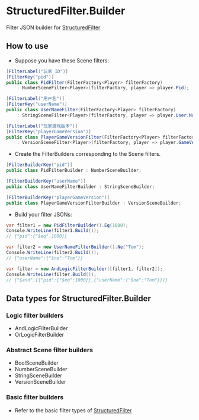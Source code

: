 # StructuredFilter.Builder

Filter JSON builder for [StructuredFilter](https://www.nuget.org/packages/StructuredFilter)

## How to use

* Suppose you have these Scene filters:

```csharp
[FilterLabel("玩家 ID")]
[FilterKey("pid")]
public class PidFilter(FilterFactory<Player> filterFactory)
    : NumberSceneFilter<Player>(filterFactory, player => player.Pid);

[FilterLabel("用户名")]
[FilterKey("userName")]
public class UserNameFilter(FilterFactory<Player> filterFactory)
    : StringSceneFilter<Player>(filterFactory, player => player.User.Name);

[FilterLabel("玩家游戏版本")]
[FilterKey("playerGameVersion")]
public class PlayerGameVersionFilter(FilterFactory<Player> filterFactory)
    : VersionSceneFilter<Player>(filterFactory, player => player.GameVersion);
```

* Create the FilterBuilders corresponding to the Scene filters.

```csharp
[FilterBuilderKey("pid")]
public class PidFilterBuilder : NumberSceneBuilder;

[FilterBuilderKey("userName")]
public class UserNameFilterBuilder : StringSceneBuilder;

[FilterBuilderKey("playerGameVersion")]
public class PlayerGameVersionFilterBuilder : VersionSceneBuilder;
```

* Build your filter JSONs:

```csharp
var filter1 = new PidFilterBuilder().Eq(1000);
Console.WriteLine(filter1.Build());
// {"pid":{"$eq":1000}}

var filter2 = new UserNameFilterBuilder().Ne("Tom");
Console.WriteLine(filter2.Build());
// {"userName":{"$ne":"Tom"}}

var filter = new AndLogicFilterBuilder([filter1, filter2]);
Console.WriteLine(filter.Build());
// {"$and":[{"pid":{"$eq":1000}},{"userName":{"$ne":"Tom"}}]}
```

## Data types for StructuredFilter.Builder

### Logic filter builders

* AndLogicFilterBuilder
* OrLogicFilterBuilder

### Abstract Scene filter builders

* BoolSceneBuilder
* NumberSceneBuilder
* StringSceneBuilder
* VersionSceneBuilder

### Basic filter builders

* Refer to the basic filter types of [StructuredFilter](https://www.nuget.org/packages/StructuredFilter)
